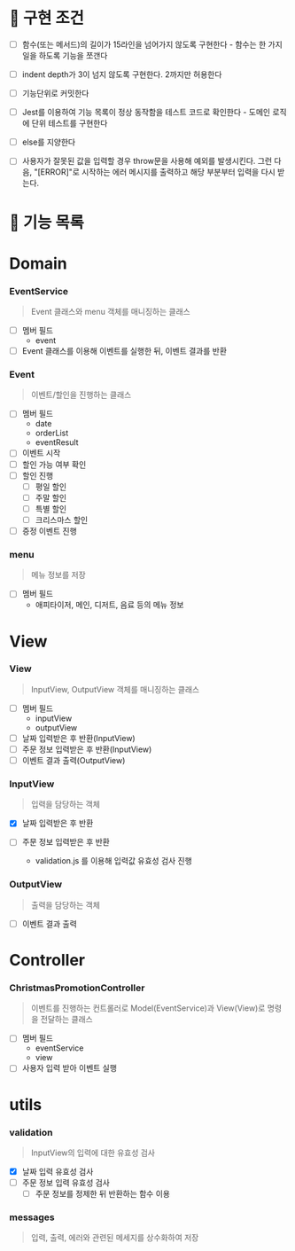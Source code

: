 # 🎯 구현 조건

- [ ] 함수(또는 메서드)의 길이가 15라인을 넘어가지 않도록 구현한다 - 함수는 한 가지 일을 하도록 기능을 쪼갠다

- [ ] indent depth가 3이 넘지 않도록 구현한다. 2까지만 허용한다

- [ ] 기능단위로 커밋한다

- [ ] Jest를 이용하여 기능 목록이 정상 동작함을 테스트 코드로 확인한다 - 도메인 로직에 단위 테스트를 구현한다

- [ ] else를 지양한다

- [ ] 사용자가 잘못된 값을 입력할 경우 throw문을 사용해 예외를 발생시킨다. 그런 다음, "[ERROR]"로 시작하는 에러 메시지를 출력하고 해당 부분부터 입력을 다시 받는다.

# 🚀 기능 목록

# Domain

### EventService

> Event 클래스와 menu 객체를 매니징하는 클래스

- [ ] 멤버 필드
  - event
- [ ] Event 클래스를 이용해 이벤트를 실행한 뒤, 이벤트 결과를 반환

### Event

> 이벤트/할인을 진행하는 클래스

- [ ] 멤버 필드
  - date
  - orderList
  - eventResult
- [ ] 이벤트 시작
- [ ] 할인 가능 여부 확인
- [ ] 할인 진행
  - [ ] 평일 할인
  - [ ] 주말 할인
  - [ ] 특별 할인
  - [ ] 크리스마스 할인
- [ ] 증정 이벤트 진행

### menu

> 메뉴 정보를 저장

- [ ] 멤버 필드
  - 애피타이저, 메인, 디저트, 음료 등의 메뉴 정보

# View

### View

> InputView, OutputView 객체를 매니징하는 클래스

- [ ] 멤버 필드
  - inputView
  - outputView
- [ ] 날짜 입력받은 후 반환(InputView)
- [ ] 주문 정보 입력받은 후 반환(InputView)
- [ ] 이벤트 결과 출력(OutputView)

### InputView

> 입력을 담당하는 객체

- [x] 날짜 입력받은 후 반환
- [ ] 주문 정보 입력받은 후 반환

  - validation.js 를 이용해 입력값 유효성 검사 진행

### OutputView

> 출력을 담당하는 객체

- [ ] 이벤트 결과 출력

# Controller

### ChristmasPromotionController

> 이벤트를 진행하는 컨트롤러로 Model(EventService)과 View(View)로 명령을 전달하는 클래스

- [ ] 멤버 필드
  - eventService
  - view
- [ ] 사용자 입력 받아 이벤트 실행

# utils

### validation

> InputView의 입력에 대한 유효성 검사

- [x] 날짜 입력 유효성 검사
- [ ] 주문 정보 입력 유효성 검사
  - [ ] 주문 정보를 정제한 뒤 반환하는 함수 이용

### messages

> 입력, 출력, 에러와 관련된 메세지를 상수화하여 저장
